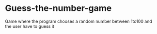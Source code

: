 # Guess-the-number-game
Game where the program chooses a random number between 1to100 and the user have to guess it
